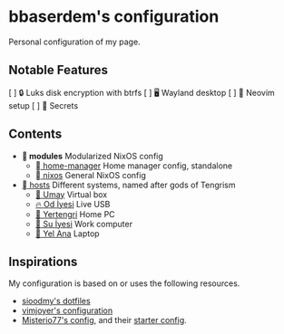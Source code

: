 # bbaserdem's configuration

Personal configuration of my page.

## Notable Features

[ ] 🔒 Luks disk encryption with btrfs
[ ] 🖥️ Wayland desktop
[ ] 📃 Neovim setup
[ ] 🤫 Secrets

## Contents

- ** modules** Modularized NixOS config
  - [ home-manager](homeManagerModules) Home manager config, standalone
  - [ nixos](nixosModules) General NixOS config
- [󱩊 hosts](hosts) Different systems, named after gods of Tengrism
  - [🤰 Umay](hosts/umay) Virtual box
  - [🔥 Od İyesi](hosts/od-iyesi) Live USB
  - [🌳 Yertengri](hosts/yertengri) Home PC
  - [🌊 Su İyesi](hosts/su-iyesi) Work computer
  - [🎐 Yel Ana](hosts/yel-ana) Laptop

## Inspirations

My configuration is based on or uses the following resources.

* [sioodmy's dotfiles](https://github.com/sioodmy/dotfiles)
* [vimjoyer's configuration](https://github.com/vimjoyer/nixconf)
* [Misterio77's config](https://github.com/misterio77/nix-config),
  and their [starter config](https://github.com/Misterio77/nix-starter-configs).
